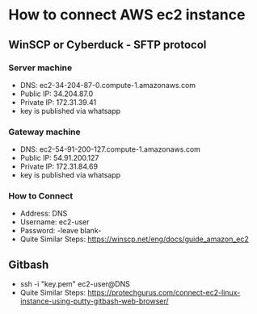 # How to connect AWS ec2 instance

## WinSCP or Cyberduck - SFTP protocol
### Server machine
- DNS: ec2-34-204-87-0.compute-1.amazonaws.com
- Public IP: 34.204.87.0
- Private IP: 172.31.39.41
- key is published via whatsapp
### Gateway machine
- DNS: ec2-54-91-200-127.compute-1.amazonaws.com
- Public IP: 54.91.200.127
- Private IP: 172.31.84.69
- key is published via whatsapp

### How to Connect
- Address: DNS
- Username: ec2-user
- Password: -leave blank-
- Quite Similar Steps: https://winscp.net/eng/docs/guide_amazon_ec2

## Gitbash
- ssh -i "key.pem" ec2-user@DNS
- Quite Similar Steps: https://protechgurus.com/connect-ec2-linux-instance-using-putty-gitbash-web-browser/


